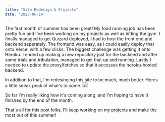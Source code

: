 ```yaml
---
title: "Site Redesign & Projects"
date: '2023-06-14'
---
```


The first month of summer has been great! My food running job has been pretty fun and I've been working on my projects as well as hitting the gym. I finally managed to get Quizard deployed, I had to host the front end and backend seperately. The frontend was easy, as I could easily deploy that onto Vercel with a few clicks. The biggest challenge was getting it onto Heroku. I ended up making a new repository just for the backend and after some trials and tribulation, managed to get that up and running. Lastly I needed to update the proxy/fetches so that it accesses the heroku-hosted backend.

In addition to that, I'm redesinging this site to be much, much better. Heres a little sneak peak of what's to come.
<img src="/images/blog/redesign-preview.png">

So far I'm really liking how it's coming along, and I'm hoping to have it finished by the end of the month.

That's all for this post folks, I'll keep working on my projects and make the most out of this summer!